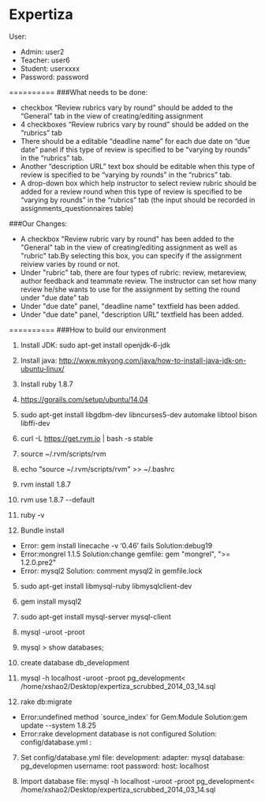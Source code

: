 Expertiza
=========

User:
* Admin: user2
* Teacher: user6
* Student: userxxxx
* Password: password



==========
###What needs to be done:
* checkbox “Review rubrics vary by round” should be added to the “General” tab in the view of creating/editing assignment
* 4 checkboxes “Review rubrics vary by round” should be added on the “rubrics” tab
* There should be a editable “deadline name” for each due date on “due date” panel if this type of review is specified to be “varying by rounds” in the “rubrics” tab.
* Another “description URL” text box should be editable when this type of review is specified to be “varying by rounds” in the “rubrics” tab.
* A drop-down box which help instructor to select review rubric should be added for a review round when this type of review is specified to be “varying by rounds” in the “rubrics” tab  (the input should be recorded in assignments_questionnaires table)


###Our Changes:
* A checkbox "Review rubric vary by round" has been added to the "General" tab in the view of creating/editing assignment as    well as "rubric" tab.By selecting this box, you can specify if the assignment reiview varies by round or not.
* Under "rubric" tab, there are four types of rubric: review, metareview, author feedback and teammate review. The instructor   can set how many review he/she wants to use for the assignment by setting the round under "due date" tab
* Under "due date" panel, "deadline name" textfield has been added. 
* Under "due date" panel, "description URL" textfield has been added. 

==========
###How to build our environment

1. Install JDK: 
    sudo apt-get install openjdk-6-jdk

2. Install java: 
http://www.mkyong.com/java/how-to-install-java-jdk-on-ubuntu-linux/

1. Install ruby 1.8.7
  1. https://gorails.com/setup/ubuntu/14.04
  2. sudo apt-get install libgdbm-dev libncurses5-dev automake libtool bison libffi-dev
  3. curl -L https://get.rvm.io | bash -s stable
  4. source ~/.rvm/scripts/rvm
  5. echo "source ~/.rvm/scripts/rvm" >> ~/.bashrc
  6. rvm install 1.8.7
  7. rvm use 1.8.7 --default
  8. ruby -v


4. Bundle install
  *  Error: gem install linecache -v ‘0.46’ fails
  Solution:debug19
  *  Error:mongrel 1.1.5
  Solution:change gemfile: gem "mongrel", ">= 1.2.0.pre2"
  *  Error: mysql2
  Solution: comment mysql2 in gemfile.lock

5. sudo apt-get install libmysql-ruby libmysqlclient-dev

6. gem install mysql2
  1. sudo apt-get install mysql-server mysql-client 
  2. mysql -uroot -proot
  3. mysql > show databases;
  4. create database db_development
  5. mysql -h localhost -uroot -proot pg_development< /home/xshao2/Desktop/expertiza_scrubbed_2014_03_14.sql

6. rake db:migrate
 * Error:undefined method `source_index' for Gem:Module
  Solution:gem update --system 1.8.25
 * Error:rake development database is not configured
  Solution: config/database.yml :

7. Set config/database.yml file:
  development:
  adapter: mysql
  database: pg_developmen
  username: root
  password:
  host: localhost

8. Import database file:
  mysql -h localhost -uroot -proot pg_development< /home/xshao2/Desktop/expertiza_scrubbed_2014_03_14.sql
